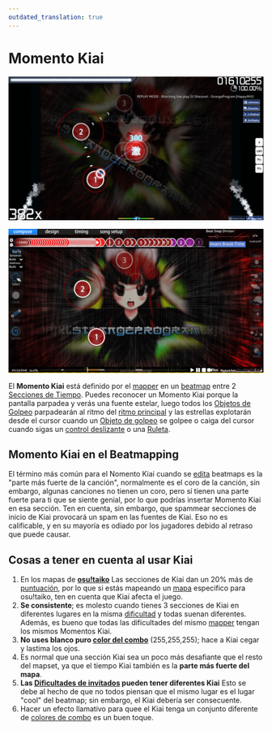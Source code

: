 ```yaml
---
outdated_translation: true
---
```


# Momento Kiai

![Las estrellas bañan la pantalla indicando que el Momento Kiai ha comenzado.](img/kiai-time-osu-gameplay.png "Las estrellas bañan la pantalla indicando que el Tiempo Kiai ha comenzado.")

![El Momento Kiai aparece en la esquina superior izquierda de la pantalla cuando está activo durante el modo de edición.](img/kiai-time-editor.png "El Tiempo Kiai se muestra en la esquina superior izquierda de la pantalla cuando está activo durante el modo de edición.")

El **Momento Kiai** está definido por el [mapper](/wiki/Beatmapping) en un [beatmap](/wiki/Beatmap) entre 2 [Secciones de Tiempo](/wiki/Client/Beatmap_editor/Timing). Puedes reconocer un Momento Kiai porque la pantalla parpadea y verás una fuente estelar, luego todos los [Objetos de Golpeo](/wiki/Gameplay/Hit_object) parpadearán al ritmo del [ritmo principal](/wiki/Client/Beatmap_editor/Timing) y las estrellas explotarán desde el cursor cuando un [Objeto de golpeo](/wiki/Gameplay/Hit_object) se golpee o caiga del cursor cuando sigas un [control deslizante](/wiki/Gameplay/Hit_object/Slider) o una [Ruleta](/wiki/Gameplay/Hit_object/Spinner).

## Momento Kiai en el Beatmapping

El término más común para el Nomento Kiai cuando se [edita](/wiki/Client/Beatmap_editor) beatmaps es la "parte más fuerte de la canción", normalmente es el coro de la canción, sin embargo, algunas canciones no tienen un coro, pero sí tienen una parte fuerte para ti que se siente genial, por lo que podrías insertar Momento Kiai en esa sección. Ten en cuenta, sin embargo, que spammear secciones de inicio de Kiai provocará un spam en las fuentes de Kiai. Eso no es calificable, y en su mayoría es odiado por los jugadores debido al retraso que puede causar.

## Cosas a tener en cuenta al usar Kiai

1. En los mapas de **[osu!taiko](/wiki/Game_mode/osu!taiko)** Las secciones de Kiai dan un 20% más de [puntuación](/wiki/Gameplay/Score), por lo que si estás mapeando un [mapa](/wiki/Beatmap) especifico para osu!taiko, ten en cuenta que Kiai afecta el juego.
2. **Se consistente**; es molesto cuando tienes 3 secciones de Kiai en diferentes lugares en la misma [dificultad](/wiki/Beatmap/Difficulty) y todas suenan diferentes. Además, es bueno que todas las dificultades del mismo [mapper](/wiki/Beatmapping) tengan los mismos Momentos Kiai.
3. **No uses blanco puro [color del combo](/wiki/Beatmapping/Combo_colour)** (255,255,255); hace a Kiai cegar y lastima los ojos.
4. Es normal que una sección Kiai sea un poco más desafiante que el resto del mapset, ya que el tiempo Kiai también es la **parte más fuerte del mapa**.
5. **Las [Dificultades de invitados](/wiki/Beatmap/Guest_difficulty) pueden tener diferentes Kiai** Esto se debe al hecho de que no todos piensan que el mismo lugar es el lugar "cool" del beatmap; sin embargo, el Kiai debería ser consecuente.
6. Hacer un efecto llamativo para quee el Kiai tenga un conjunto diferente de [colores de combo](/wiki/Beatmapping/Combo_colour) es un buen toque.
